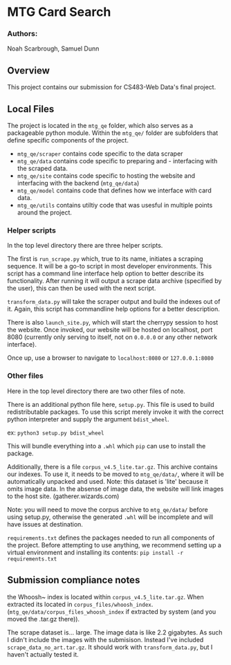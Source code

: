 # MTG Card Search
### Authors:
Noah Scarbrough, Samuel Dunn


## Overview
This project contains our submission for CS483-Web Data's final project.

## Local Files
The project is located in the `mtg_qe` folder, which also serves as a packageable python module.
Within the `mtg_qe/` folder are subfolders that define specific components of the project.

- `mtg_qe/scraper` contains code specific to the data scraper
- `mtg_qe/data` contains code specific to preparing and - interfacing with the scraped data.
- `mtg_qe/site` contains code specific to hosting the website and interfacing with the backend (`mtg_qe/data`)
- `mtg_qe/model` contains code that defines how we interface with card data.
- `mtg_qe/utils` contains utiltiy code that was usesful in multiple points around the project.

### Helper scripts

In the top level directory there are three helper scripts.

The first is `run_scrape.py` which, true to its name, initiates a scraping sequence. It will be a go-to script in most developer environments.
This script has a command line interface help option to better describe its functionality.
After running it will output a scrape data archive (specified by the user), this can then be used with the next script.

`transform_data.py` will take the scraper output and build the indexes out of it.
Again, this script has commandline help options for a better description.

There is also `launch_site.py`, which will start the cherrypy session to host the website.
Once invoked, our website will be hosted on localhost, port 8080 (currently only serving to itself, not on `0.0.0.0` or any other network interface).

Once up, use a browser to navigate to `localhost:8080` or `127.0.0.1:8080`

### Other files
Here in the top level directory there are two other files of note.

There is an additional python file here, `setup.py`.
This file is used to build redistributable packages.
To use this script merely invoke it with the correct python interpreter and supply the argument `bdist_wheel`.

ex: `python3 setup.py bdist_wheel`

This will bundle everything into a `.whl` which `pip` can use to install the package.

Additionally, there is a file `corpus_v4.5_lite.tar.gz`.
This archive contains our indexes. To use it, it needs to be moved to `mtg_qe/data/`, where it will be automatically unpacked and used.
Note: this dataset is 'lite' because it omits image data. In the absense of image data, the website will link images to the host site. (gatherer.wizards.com)

Note: you will need to move the corpus archive to `mtg_qe/data/` before using setup.py, otherwise the generated `.whl` will be incomplete and will have issues at destination.


`requirements.txt` defines the packages needed to run all components of the project.
Before attempting to use anything, we recommend setting up a virtual environment and installing its contents:
`pip install -r requirements.txt`


## Submission compliance notes

the Whoosh~ index is located within `corpus_v4.5_lite.tar.gz`. When extracted its located in `corpus_files/whoosh_index`. (`mtg_qe/data/corpus_files_whoosh_index` if extracted by system (and you moved the .tar.gz there)).

The scrape dataset is... large. The image data is like 2.2 gigabytes. As such I didn't include the images with the submisison. Instead I've included `scrape_data_no_art.tar.gz`.  It should work with `transform_data.py`, but I haven't actually tested it.
